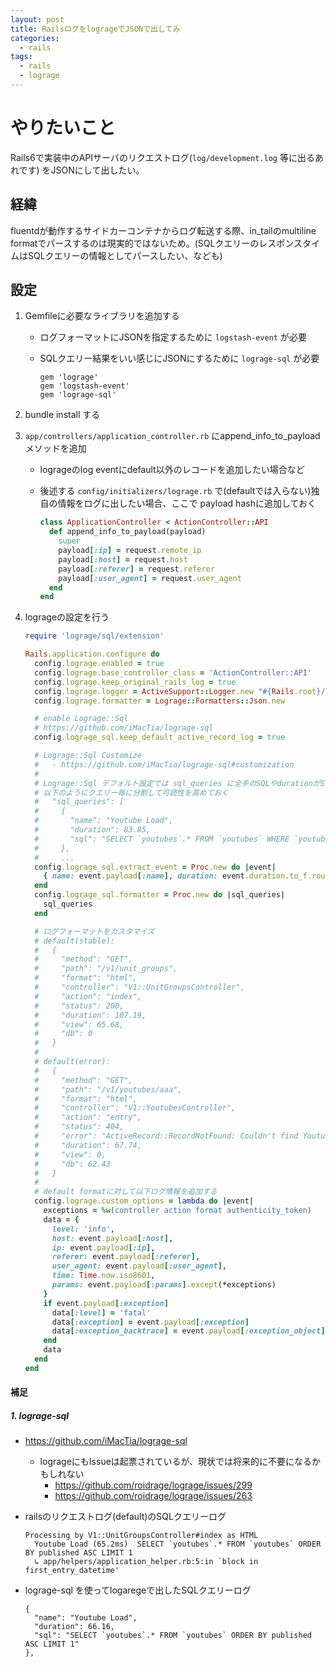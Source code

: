 ```yaml
---
layout: post
title: RailsログをlogrageでJSONで出してみ
categories:
  - rails
tags:
  - rails
  - lograge
---
```


# やりたいこと

Rails6で実装中のAPIサーバのリクエストログ(`log/development.log` 等に出るあれです) をJSONにして出したい。

## 経緯

fluentdが動作するサイドカーコンテナからログ転送する際、in_tailのmultiline formatでパースするのは現実的ではないため。(SQLクエリーのレスポンスタイムはSQLクエリーの情報としてパースしたい、なども)

## 設定

1. Gemfileに必要なライブラリを追加する
   - ログフォーマットにJSONを指定するために `logstash-event` が必要
   - SQLクエリー結果をいい感じにJSONにするために `lograge-sql` が必要

      ```ruby:Gemfile
      gem 'lograge'
      gem 'logstash-event'
      gem 'lograge-sql'
      ```

1. bundle install する

1. `app/controllers/application_controller.rb` にappend_info_to_payloadメソッドを追加
   - logrageのlog eventにdefault以外のレコードを追加したい場合など
   - 後述する `config/initializers/lograge.rb` で(defaultでは入らない)独自の情報をログに出したい場合、ここで payload hashに追加しておく

     ```ruby:app/controllers/application_controller.rb
     class ApplicationController < ActionController::API
       def append_info_to_payload(payload)
         super
         payload[:ip] = request.remote_ip
         payload[:host] = request.host
         payload[:referer] = request.referer
         payload[:user_agent] = request.user_agent
       end
     end
     ``` 

1. logrageの設定を行う

   ```ruby:config/initializers/lograge.rb
   require 'lograge/sql/extension'

   Rails.application.configure do
     config.lograge.enabled = true
     config.lograge.base_controller_class = 'ActionController::API'
     config.lograge.keep_original_rails_log = true
     config.lograge.logger = ActiveSupport::Logger.new "#{Rails.root}/log/json-#{Rails.env}.log"
     config.lograge.formatter = Lograge::Formatters::Json.new

     # enable Lograge::Sql
     # https://github.com/iMacTia/lograge-sql
     config.lograge_sql.keep_default_active_record_log = true

     # Lograge::Sql Customize
     #   - https://github.com/iMacTia/lograge-sql#customization
     #
     # Lograge::Sql デフォルト設定では sql_queries に全手のSQLやdurationがStringで纏まっていて見にくい
     # 以下のようにクエリー毎に分割して可読性を高めておく
     #   "sql_queries": [
     #     {
     #       "name": "Youtube Load",
     #       "duration": 83.85,
     #       "sql": "SELECT `youtubes`.* FROM `youtubes` WHERE `youtubes`.`id` = 'gCxVOXYmqJU' LIMIT 1"
     #     },
     #     ...
     config.lograge_sql.extract_event = Proc.new do |event|
       { name: event.payload[:name], duration: event.duration.to_f.round(2), sql: event.payload[:sql] }
     end
     config.lograge_sql.formatter = Proc.new do |sql_queries|
       sql_queries
     end

     # ログフォーマットをカスタマイズ
     # default(stable):
     #   {
     #     "method": "GET",
     #     "path": "/v1/unit_groups",
     #     "format": "html",
     #     "controller": "V1::UnitGroupsController",
     #     "action": "index",
     #     "status": 200,
     #     "duration": 107.19,
     #     "view": 65.68,
     #     "db": 0
     #   }
     #
     # default(error):
     #   {
     #     "method": "GET",
     #     "path": "/v1/youtubes/aaa",
     #     "format": "html",
     #     "controller": "V1::YoutubesController",
     #     "action": "entry",
     #     "status": 404,
     #     "error": "ActiveRecord::RecordNotFound: Couldn't find Youtube with 'id'=aaa",
     #     "duration": 67.74,
     #     "view": 0,
     #     "db": 62.43
     #   }
     #
     # default formatに対して以下ログ情報を追加する
     config.lograge.custom_options = lambda do |event|
       exceptions = %w(controller action format authenticity_token)
       data = {
         level: 'info',
         host: event.payload[:host],
         ip: event.payload[:ip],
         referer: event.payload[:referer],
         user_agent: event.payload[:user_agent],
         time: Time.now.iso8601,
         params: event.payload[:params].except(*exceptions)
       }
       if event.payload[:exception]
         data[:level] = 'fatal'
         data[:exception] = event.payload[:exception]
         data[:exception_backtrace] = event.payload[:exception_object].backtrace[0..9]
       end
       data
     end
   end
   ```

#### 補足

##### 1. lograge-sql

- https://github.com/iMacTia/lograge-sql
   - logrageにもIssueは起票されているが、現状では将来的に不要になるかもしれない
      - https://github.com/roidrage/lograge/issues/299
      - https://github.com/roidrage/lograge/issues/263

- railsのリクエストログ(default)のSQLクエリーログ

   ```text:
   Processing by V1::UnitGroupsController#index as HTML
     Youtube Load (65.2ms)  SELECT `youtubes`.* FROM `youtubes` ORDER BY published ASC LIMIT 1
     ↳ app/helpers/application_helper.rb:5:in `block in first_entry_datetime'
   ```

- lograge-sql を使ってlogaregeで出したSQLクエリーログ

   ```text:
   {
     "name": "Youtube Load",
     "duration": 66.16,
     "sql": "SELECT `youtubes`.* FROM `youtubes` ORDER BY published ASC LIMIT 1"
   },
   ```

